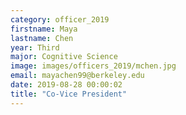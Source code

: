 ```yaml
---
category: officer_2019
firstname: Maya
lastname: Chen
year: Third
major: Cognitive Science
image: images/officers_2019/mchen.jpg
email: mayachen99@berkeley.edu
date: 2019-08-28 00:00:02
title: "Co-Vice President"
---
```


